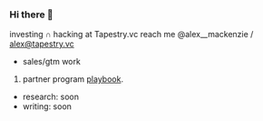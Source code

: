 ### Hi there 👋


investing ∩ hacking at Tapestry.vc
reach me @alex__mackenzie / alex@tapestry.vc

- sales/gtm work 
1. partner program [playbook](https://public.beamapp.co/alexmackenzie/note/94838fee-6aaf-4e20-9225-88184938b71e/Partner-Program-Playbook).

- research: soon
- writing: soon 


